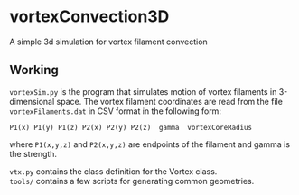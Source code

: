 # vortexConvection3D
A simple 3d simulation for vortex filament convection

## Working
`vortexSim.py` is the program that simulates motion of vortex filaments in 3-dimensional space.
The vortex filament coordinates are read from the file `vortexFilaments.dat` 
in CSV format in the following form:
```
P1(x) P1(y) P1(z) P2(x) P2(y) P2(z)  gamma  vortexCoreRadius
```
where `P1(x,y,z)` and `P2(x,y,z)` are endpoints of the filament and gamma is the strength.

`vtx.py` contains the class definition for the Vortex class.  
`tools/` contains a few scripts for generating common geometries.


